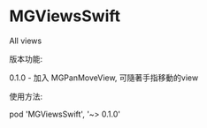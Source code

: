 # MGViewsSwift
All views

版本功能:

0.1.0 - 加入 MGPanMoveView, 可隨著手指移動的view

使用方法:  

pod 'MGViewsSwift', '~> 0.1.0'

